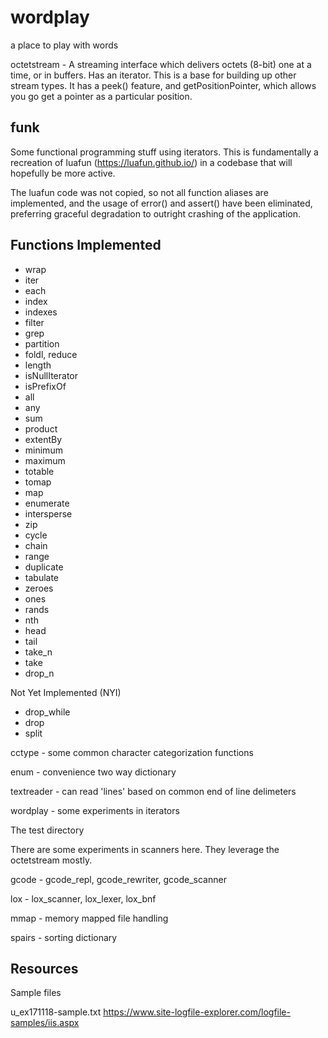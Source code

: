 # wordplay
a place to play with words

octetstream - A streaming interface which delivers octets (8-bit) one at a time, or in buffers.  Has an iterator.  This is a base for building up other stream types.  It has a peek() feature, and getPositionPointer, which allows you go get a pointer as a particular position.

funk 
----
Some functional programming stuff using iterators.  This is fundamentally a recreation of luafun (https://luafun.github.io/) in a codebase that will hopefully be more active.

The luafun code was not copied, so not all function aliases are implemented, and the usage of error() and assert() have been eliminated, preferring graceful degradation to outright crashing of the application.

Functions Implemented
---------------------
* wrap
* iter
* each
* index
* indexes
* filter
* grep
* partition
* foldl, reduce
* length
* isNullIterator
* isPrefixOf
* all
* any
* sum
* product
* extentBy
* minimum
* maximum
* totable
* tomap
* map
* enumerate
* intersperse
* zip
* cycle
* chain
* range
* duplicate
* tabulate
* zeroes
* ones
* rands
* nth
* head
* tail
* take_n
* take
* drop_n

Not Yet Implemented (NYI)
* drop_while
* drop
* split




cctype - some common character categorization functions

enum - convenience two way dictionary


textreader - can read 'lines' based on common end of line delimeters

wordplay - some experiments in iterators


The test directory 

There are some experiments in scanners here.  They leverage the octetstream mostly.

gcode - gcode_repl, gcode_rewriter, gcode_scanner

lox - lox_scanner, lox_lexer, lox_bnf

mmap - memory mapped file handling

spairs - sorting dictionary


Resources
---------

Sample files

u_ex171118-sample.txt   https://www.site-logfile-explorer.com/logfile-samples/iis.aspx
